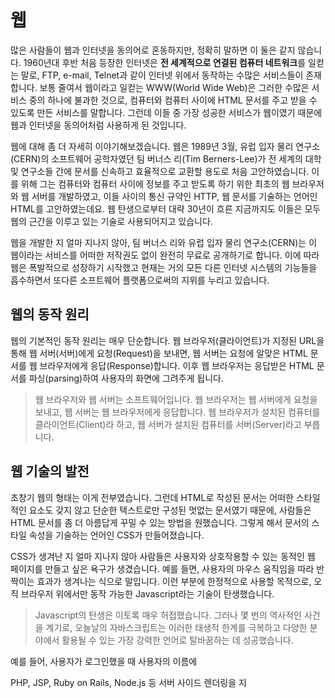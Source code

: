 # 웹

많은 사람들이 웹과 인터넷을 동의어로 혼동하지만, 정확히 말하면 이 둘은 같지 않습니다. 1960년대 후반 처음 등장한 인터넷은 **전 세계적으로 연결된 컴퓨터 네트워크**를 일컫는 말로, FTP, e-mail, Telnet과 같이 인터넷 위에서 동작하는 수많은 서비스들이 존재합니다. 보통 줄여서 웹이라고 일컫는 WWW(World Wide Web)은 그러한 수많은 서비스 중의 하나에 불과한 것으로, 컴퓨터와 컴퓨터 사이에 HTML 문서를 주고 받을 수 있도록 만든 서비스를 말합니다. 그런데 이들 중 가장 성공한 서비스가 웹이였기 때문에 웹과 인터넷을 동의어처럼 사용하게 된 것입니다.

웹에 대해 좀 더 자세히 이야기해보겠습니다. 웹은 1989년 3월, 유럽 입자 물리 연구소(CERN)의 소프트웨어 공학자였던 팀 버너스 리(Tim Berners-Lee)가 전 세계의 대학 및 연구소들 간에 문서를 신속하고 효율적으로 교환할 용도로 처음 고안하였습니다. 이를 위해 그는 컴퓨터와 컴퓨터 사이에 정보를 주고 받도록 하기 위한 최초의 웹 브라우저와 웹 서버를 개발하였고, 이들 사이의 통신 규약인 HTTP, 웹 문서를 기술하는 언어인 HTML를 고안하였는데요. 웹 탄생으로부터 대략 30년이 흐른 지금까지도 이들은 모두 웹의 근간을 이루고 있는 기술로 사용되어지고 있습니다.

웹을 개발한 지 얼마 지나지 않아, 팀 버너스 리와 유럽 입자 물리 연구소(CERN)는 이 웹이라는 서비스를 어떠한 저작권도 없이 완전히 무료로 공개하기로 합니다. 이에 따라 웹은 폭발적으로 성장하기 시작했고 현재는 거의 모든 다른 인터넷 시스템의 기능들을 흡수하면서 또다른 소프트웨어 플랫폼으로써의 지위를 누리고 있습니다.

## 웹의 동작 원리

웹의 기본적인 동작 원리는 매우 단순합니다. 웹 브라우저(클라이언트)가 지정된 URL을 통해 웹 서버(서버)에게 요청(Request)을 보내면, 웹 서버는 요청에 알맞은 HTML 문서를 웹 브라우저에게 응답(Response)합니다. 이후 웹 브라우저는 응답받은 HTML 문서를 파싱(parsing)하여 사용자의 화면에 그려주게 됩니다.

> 웹 브라우저와 웹 서버는 소프트웨어입니다. 웹 브라우저는 웹 서버에게 요청을 보내고, 웹 서버는 웹 브라우저에게 응답합니다. 웹 브라우저가 설치된 컴퓨터를 클라이언트(Client)라 하고, 웹 서버가 설치된 컴퓨터를 서버(Server)라고 부릅니다.

## 웹 기술의 발전

초창기 웹의 형태는 이게 전부였습니다. 그런데 HTML로 작성된 문서는 어떠한 스타일적인 요소도 갖지 않고 단순한 텍스트로만 구성된 멋없는 문서였기 때문에, 사람들은 HTML 문서를 좀 더 아름답게 꾸밀 수 있는 방법을 원했습니다. 그렇게 해서 문서의 스타일 속성을 기술하는 언어인 CSS가 만들어졌습니다.

CSS가 생겨난 지 얼마 지나지 않아 사람들은 사용자와 상호작용할 수 있는 동적인 웹 페이지를 만들고 싶은 욕구가 생겼습니다. 예를 들면, 사용자의 마우스 움직임을 따라 반짝이는 효과가 생겨나는 식으로 말입니다. 이런 부분에 한정적으로 사용할 목적으로, 오직 브라우저 위에서만 동작 가능한 Javascript라는 기술이 탄생했습니다.

> Javascript의 탄생은 이토록 매우 허접했습니다. 그러나 몇 번의 역사적인 사건을 계기로, 오늘날의 자바스크립트는 이러한 태생적 한계를 극복하고 다양한 분야에서 활용될 수 있는 가장 강력한 언어로 탈바꿈하는 데 성공했습니다.

예를 들어, 사용자가 로그인했을 때 사용자의 이름에 

PHP, JSP, Ruby on Rails, Node.js 등 서버 사이드 렌더링을 지


